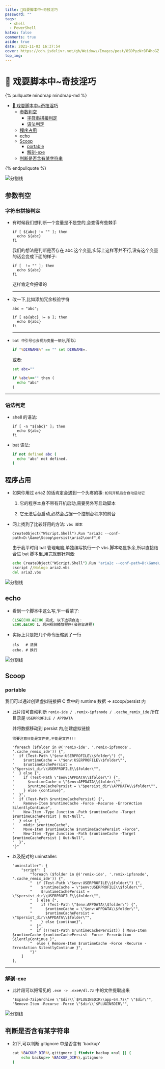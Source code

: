 ```yaml
---
title: 🥱戏耍脚本中~奇技淫巧
password: ""
tags:
  - shell
  - PowerShell
katex: false
comments: true
aside: true
date: 2021-11-03 16:37:54
cover: https://cdn.jsdelivr.net/gh/Weidows/Images/post/8SDPyzNrBF4hoGZ.png
top_img:
---
```


<!--
 * @?: *********************************************************************
 * @Author: Weidows
 * @LastEditors: Weidows
 * @LastEditTime: 2022-02-17 01:51:32
 * @FilePath: \Blog-private\source\_posts\experience\shell\奇技淫巧.md
 * @Description:
 * @!: *********************************************************************
-->

# 🥱 戏耍脚本中~奇技淫巧

{% pullquote mindmap mindmap-md %}

- [🥱 戏耍脚本中~奇技淫巧](#-戏耍脚本中奇技淫巧)
  - [参数判空](#参数判空)
    - [字符串拼接判定](#字符串拼接判定)
    - [语法判定](#语法判定)
  - [程序占用](#程序占用)
  - [echo](#echo)
  - [Scoop](#scoop)
    - [portable](#portable)
    - [解剖-exe](#解剖-exe)
  - [判断是否含有某字符串](#判断是否含有某字符串)

{% endpullquote %}

<a>![分割线](https://cdn.jsdelivr.net/gh/Weidows/Images/img/divider.png)</a>

## 参数判空

### 字符串拼接判定

- 有时候我们想判断一个变量是不是空的,会变得有些棘手

  ```shell
  if [ ${abc} != "" ]; then
    echo ${abc}
  fi
  ```

  我们的想法是判断是否存在 abc 这个变量,实际上这样写并不行,没有这个变量的话会变成下面的样子:

  ```shell
  if [  != "" ]; then
    echo ${abc}
  fi
  ```

  这样肯定会报错的

  ***

- 改一下,比如添加冗余校验字符

  ```shell
  abc = "abc";

  if [ a${abc} != a ]; then
    echo ${abc}
  fi
  ```

  ***

- `bat 中引号也会视为变量一部分`,所以:

  ```bat
  if "%DIRNAME%" == "" set DIRNAME=.
  ```

  或者:

  ```bat
  set abc=""

  if %abc%=="" then (
    echo "abc"
  )
  ```

---

### 语法判定

- shell 的语法:

  ```shell
  if [ -n "${abc}" ]; then
    echo ${abc}
  fi
  ```

- bat 语法:

  ```bat
  if not defined abc (
    echo 'abc' not defined.
  )
  ```

## 程序占用

- 如果你用过 aria2 的话肯定会遇到一个头疼的事: `如何开机后台自动启动它`

  1. 它的程序本身不带有开机启动,需要另外写启动脚本

  2. 它无法后台启动,必然会占据一个控制台程序的前台

- 网上找到了比较好用的方法: `vbs 脚本`

  ```vbs
  CreateObject("WScript.Shell").Run "aria2c --conf-path=D:\Game\Scoop\persist\aria2\conf",0
  ```

  由于我平时用 bat 管理电脑,单独编写执行一个 vbs 脚本略显多余,所以直接结合进 bat 脚本里,用完就删针刺激:

  ```bat
  echo CreateObject("WScript.Shell").Run "aria2c --conf-path=D:\Game\Scoop\persist\aria2\conf",0 > aria2.vbs
  cscript //Nologo aria2.vbs
  del aria2.vbs
  ```

<a>![分割线](https://cdn.jsdelivr.net/gh/Weidows/Images/img/divider.png)</a>

## echo

- 看到一个脚本中这么写,乍一看蒙了:

  ```bat
  CLS&ECHO.&ECHO 完成, 以下选项自选：
  ECHO.&ECHO 1、启用视频播放程序(会驻留进程)
  ```

- 实际上只是把几个命令压缩到了一行

  ```
  cls   # 清屏
  echo. # 换行
  ```

<a>![分割线](https://cdn.jsdelivr.net/gh/Weidows/Images/img/divider.png)</a>

## Scoop

### portable

我们可以通过创建虚拟链接把 C 盘中的 runtime 数据 -> scoop/persist 内

- 此片段可自动判断 `remix-ide / .remix-ipfsnode / .cache_remix_ide` 所在目录是 `USERPROFILE / APPDATA`

  并将数据移动到 persist 内,创建虚拟链接

  `需要注意只能是文件夹,不能是文件!!!`

  ```
  "foreach ($folder in @('remix-ide', '.remix-ipfsnode', '.cache_remix_ide')) {",
  "  if (Test-Path \"$env:USERPROFILE\\$folder\") {",
  "    $runtimeCache = \"$env:USERPROFILE\\$folder\"",
  "    $runtimeCachePersist = \"$persist_dir\\USERPROFILE\\$folder\"",
  "  } else {",
  "    if (Test-Path \"$env:APPDATA\\$folder\") {",
  "      $runtimeCache = \"$env:APPDATA\\$folder\"",
  "      $runtimeCachePersist = \"$persist_dir\\APPDATA\\$folder\"",
  "    } else {continue}",
  "  }",
  "  if (Test-Path $runtimeCachePersist) {",
  "    Remove-Item $runtimeCache -Force -Recurse -ErrorAction SilentlyContinue",
  "    New-Item -Type Junction -Path $runtimeCache -Target $runtimeCachePersist | Out-Null",
  "  } else {",
  "    mkdir $runtimeCache",
  "    Move-Item $runtimeCache $runtimeCachePersist -Force",
  "    New-Item -Type Junction -Path $runtimeCache -Target $runtimeCachePersist | Out-Null",
  "  }",
  "}"
  ```

- 以及配对的 uninstaller:

  ```
  "uninstaller": {
      "script": [
          "foreach ($folder in @('remix-ide', '.remix-ipfsnode', '.cache_remix_ide')) {",
          "  if (Test-Path \"$env:USERPROFILE\\$folder\") {",
          "    $runtimeCache = \"$env:USERPROFILE\\$folder\"",
          "    $runtimeCachePersist = \"$persist_dir\\USERPROFILE\\$folder\"",
          "  } else {",
          "    if (Test-Path \"$env:APPDATA\\$folder\") {",
          "      $runtimeCache = \"$env:APPDATA\\$folder\"",
          "      $runtimeCachePersist = \"$persist_dir\\APPDATA\\$folder\"",
          "    } else {continue}",
          "  }",
          "  if (!(Test-Path $runtimeCachePersist)) { Move-Item $runtimeCache $runtimeCachePersist -Force -ErrorAction SilentlyContinue }",
          "  else { Remove-Item $runtimeCache -Force -Recurse -ErrorAction SilentlyContinue }",
          "}"
      ]
  },
  ```

---

### 解剖-exe

- 此片段可以把常见的 `.exe -> .exe#/dl.7z` 中的文件提取出来

  ```
  "Expand-7zipArchive \"$dir\\`$PLUGINSDIR\\app-64.7z\" \"$dir\"",
  "Remove-Item -Recurse -Force \"$dir\\`$PLUGINSDIR\"",
  ```

<a>![分割线](https://cdn.jsdelivr.net/gh/Weidows/Images/img/divider.png)</a>

## 判断是否含有某字符串

- 如下,可以判断.gitignore 中是否含有 'backup'

  ```bat
  cat %BACKUP_DIR%\.gitignore | findstr backup >nul || (
      echo backup>> %BACKUP_DIR%\.gitignore
  )
  ```
